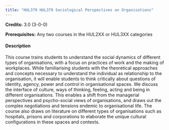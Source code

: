 ```yaml
---
title: "HUL379 HUL379 Sociological Perspectives on Organisations"
---
```

**Credits:** 3.0 (3-0-0)

**Prerequisites:** Any two courses in the HUL2XX or HUL3XX categories

#### Description
This course trains students to understand the social dynamics of different types of organisations, with a focus on practices of work and the making of workplaces. While familiarising students with the theoretical approaches and concepts necessary to understand the individual as relationship to the organisation, it will enable students to think critically about questions of identity, agency, power and control in organisational spaces. We discuss the interface of culture, ways of thinking, feeling, acting and being in different organisations. This enables a shift from the managerial perspectives and psycho-social views of organisations, and draws out the complex negotiations and tensions endemic to organisational life. The course also draws on literature on different types of organisations such as hospitals, prisons and corporations to elaborate the unique cultural configurations in these spaces and contexts.